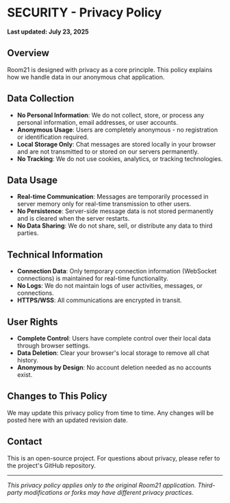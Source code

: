 # SECURITY - Privacy Policy

**Last updated: July 23, 2025**

## Overview
Room21 is designed with privacy as a core principle. This policy explains how we handle data in our anonymous chat application.

## Data Collection
- **No Personal Information**: We do not collect, store, or process any personal information, email addresses, or user accounts.
- **Anonymous Usage**: Users are completely anonymous - no registration or identification required.
- **Local Storage Only**: Chat messages are stored locally in your browser and are not transmitted to or stored on our servers permanently.
- **No Tracking**: We do not use cookies, analytics, or tracking technologies.

## Data Usage
- **Real-time Communication**: Messages are temporarily processed in server memory only for real-time transmission to other users.
- **No Persistence**: Server-side message data is not stored permanently and is cleared when the server restarts.
- **No Data Sharing**: We do not share, sell, or distribute any data to third parties.

## Technical Information
- **Connection Data**: Only temporary connection information (WebSocket connections) is maintained for real-time functionality.
- **No Logs**: We do not maintain logs of user activities, messages, or connections.
- **HTTPS/WSS**: All communications are encrypted in transit.

## User Rights
- **Complete Control**: Users have complete control over their local data through browser settings.
- **Data Deletion**: Clear your browser's local storage to remove all chat history.
- **Anonymous by Design**: No account deletion needed as no accounts exist.

## Changes to This Policy
We may update this privacy policy from time to time. Any changes will be posted here with an updated revision date.

## Contact
This is an open-source project. For questions about privacy, please refer to the project's GitHub repository.

---
*This privacy policy applies only to the original Room21 application. Third-party modifications or forks may have different privacy practices.*
